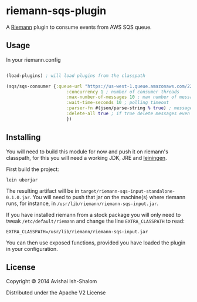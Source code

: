 # riemann-sqs-plugin

A [Riemann](http://riemann.io) plugin to consume events from AWS SQS queue.

## Usage

In your riemann.config

```clojure

(load-plugins) ; will load plugins from the classpath

(sqs/sqs-consumer {:queue-url "https://us-west-1.queue.amazonaws.com/22222313133/test"
                       :concurrency 1 ; number of consumer threads
                       :max-number-of-messages 10 ; max number of messages to fetch in one query
                       :wait-time-seconds 10 ; polling timeout
                       :parser-fn #(json/parse-string % true) ; message parsing function, the sample function here is the default
                       :delete-all true ; if true delete messages even if failed to handle them
                       })

```

## Installing

You will need to build this module for now and push it on riemann's classpath, for this
you will need a working JDK, JRE and [leiningen](http://leiningen.org).

First build the project:

```
lein uberjar
```

The resulting artifact will be in `target/riemann-sqs-input-standalone-0.1.0.jar`.
You will need to push that jar on the machine(s) where riemann runs, for instance, in
`/usr/lib/riemann/riemann-sqs-input.jar`.

If you have installed riemann from a stock package you will only need to tweak
`/etc/default/riemann` and change
the line `EXTRA_CLASSPATH` to read:

```
EXTRA_CLASSPATH=/usr/lib/riemann/riemann-sqs-input.jar
```

You can then use exposed functions, provided you have loaded the plugin in your configuration.

## License

Copyright © 2014 Avishai Ish-Shalom

Distributed under the Apache V2 License

